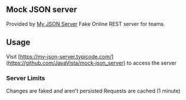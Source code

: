 ## Mock JSON server

Provided by [My JSON Server](https://my-json-server.typicode.com/)
Fake Online REST server for teams

## Usage
Visit [https://my-json-server.typicode.com/](https://github.com/JavaVista/mock-json_server) to access the server

### Server Limits

Changes are faked and aren't persisted
Requests are cached (1 minute)
